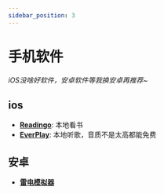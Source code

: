 ```yaml
---
sidebar_position: 3
---
```


# 手机软件

*iOS没啥好软件，安卓软件等我换安卓再推荐~*

## ios

- **[Readingo](https://superapp.top/)**: 本地看书
- **[EverPlay](https://apps.apple.com/cn/app/ever-play-hifi-%E9%AB%98%E6%B8%85%E7%BD%91%E7%9B%98%E9%9F%B3%E4%B9%90%E6%92%AD%E6%94%BE%E5%99%A8/id1202642773)**: 本地听歌，音质不是太高都能免费

## 安卓

- **[雷电模拟器](https://www.puresys.net/717.html)**


